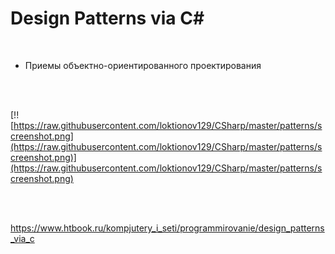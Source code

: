 # Design Patterns via C#

<br>

* Приемы объектно-ориентированного проектирования

<br>
<br>

[!![https://raw.githubusercontent.com/loktionov129/CSharp/master/patterns/screenshot.png](https://raw.githubusercontent.com/loktionov129/CSharp/master/patterns/screenshot.png)](https://raw.githubusercontent.com/loktionov129/CSharp/master/patterns/screenshot.png)

<br>
<br>

https://www.htbook.ru/kompjutery_i_seti/programmirovanie/design_patterns_via_c
